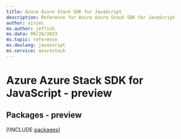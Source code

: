 ```yaml
---
title: Azure Azure Stack SDK for JavaScript
description: Reference for Azure Azure Stack SDK for JavaScript
author: xirzec
ms.author: jeffish
ms.data: 09/26/2023
ms.topic: reference
ms.devlang: javascript
ms.service: azurestack
---
```

# Azure Azure Stack SDK for JavaScript - preview
## Packages - preview
[!INCLUDE [packages](azure-stack-index.md)]